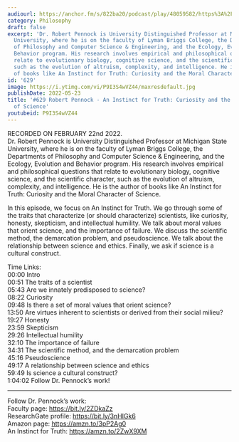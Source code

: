 ```yaml
---
audiourl: https://anchor.fm/s/822ba20/podcast/play/48059582/https%3A%2F%2Fd3ctxlq1ktw2nl.cloudfront.net%2Fstaging%2F2022-1-22%2F8503eacf-3965-17b9-9c44-3b2814d6be17.m4a
category: Philosophy
draft: false
excerpt: 'Dr. Robert Pennock is University Distinguished Professor at Michigan State
  University, where he is on the faculty of Lyman Briggs College, the Departments
  of Philosophy and Computer Science & Engineering, and the Ecology, Evolution and
  Behavior program. His research involves empirical and philosophical questions that
  relate to evolutionary biology, cognitive science, and the scientific character,
  such as the evolution of altruism, complexity, and intelligence. He is the author
  of books like An Instinct for Truth: Curiosity and the Moral Character of Science.'
id: '629'
image: https://i.ytimg.com/vi/P9I3S4wVZ44/maxresdefault.jpg
publishDate: 2022-05-23
title: '#629 Robert Pennock - An Instinct for Truth: Curiosity and the Moral Character
  of Science'
youtubeid: P9I3S4wVZ44
---
```

<div class="timelinks">

RECORDED ON FEBRUARY 22nd 2022.  
Dr. Robert Pennock is University Distinguished Professor at Michigan State University, where he is on the faculty of Lyman Briggs College, the Departments of Philosophy and Computer Science & Engineering, and the Ecology, Evolution and Behavior program. His research involves empirical and philosophical questions that relate to evolutionary biology, cognitive science, and the scientific character, such as the evolution of altruism, complexity, and intelligence. He is the author of books like An Instinct for Truth: Curiosity and the Moral Character of Science.

In this episode, we focus on An Instinct for Truth. We go through some of the traits that characterize (or should characterize) scientists, like curiosity, honesty, skepticism, and intellectual humility. We talk about moral values that orient science, and the importance of failure. We discuss the scientific method, the demarcation problem, and pseudoscience. We talk about the relationship between science and ethics. Finally, we ask if science is a cultural construct.

Time Links:  
<time>00:00</time> Intro  
<time>00:51</time> The traits of a scientist  
<time>05:43</time> Are we innately predisposed to science?  
<time>08:22</time> Curiosity  
<time>09:48</time> Is there a set of moral values that orient science?  
<time>13:50</time> Are virtues inherent to scientists or derived from their social milieu?  
<time>19:27</time> Honesty  
<time>23:59</time> Skepticism  
<time>29:26</time> Intellectual humility  
<time>32:10</time> The importance of failure  
<time>34:31</time> The scientific method, and the demarcation problem  
<time>45:16</time> Pseudoscience  
<time>49:17</time> A relationship between science and ethics  
<time>59:49</time> Is science a cultural construct?  
<time>1:04:02</time> Follow Dr. Pennock’s work!

---

Follow Dr. Pennock’s work:  
Faculty page: https://bit.ly/2ZDkaZz  
ResearchGate profile: https://bit.ly/3nHIGk6  
Amazon page: https://amzn.to/3pP2Ag0  
An Instinct for Truth: https://amzn.to/2ZwX9XM
</div>

